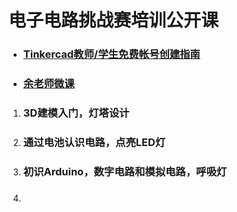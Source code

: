 # 电子电路挑战赛培训公开课

- ### [Tinkercad教师/学生免费帐号创建指南](http://mp.weixin.qq.com/s?__biz=MzA5NjE5MjEzNA==&amp;mid=2648655326&amp;idx=1&amp;sn=d387539f899eb935b97717b88b6f5b68&amp;chksm=88983637bfefbf2179c2c650f7fe8d2a392593b4e449fdda1480a3198cfb1dfa341efe1812c5&amp;scene=21#wechat_redirect)

- ### [余老师微课](./余老师微课.html)

1. ### 3D建模入门，灯塔设计

1. ### 通过电池认识电路，点亮LED灯

1. ### 初识Arduino，数字电路和模拟电路，呼吸灯

1. ### 